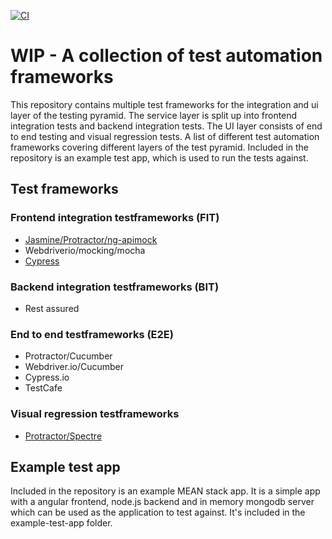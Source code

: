 [![CI](https://travis-ci.com/rhendricksen/test-automation-frameworks.svg?branch=master)](https://travis-ci.org/rhendricksen/test-automation-frameworks)
# WIP - A collection of test automation frameworks
This repository contains multiple test frameworks for the integration and ui layer of the testing pyramid.
The service layer is split up into frontend integration tests and backend integration tests.
The UI layer consists of end to end testing and visual regression tests.
A list of different test automation frameworks covering different layers of the test pyramid.
Included in the repository is an example test app, which is used to run the tests against.

## Test frameworks

### Frontend integration testframeworks (FIT)
- [Jasmine/Protractor/ng-apimock](frameworks/fit/jasmine-protractor-ng-apimock/README.md)
- Webdriverio/mocking/mocha
- [Cypress](frameworks/fit/cypress/README.md)

### Backend integration testframeworks (BIT)
- Rest assured

### End to end testframeworks (E2E)
- Protractor/Cucumber
- Webdriver.io/Cucumber
- Cypress.io
- TestCafe

### Visual regression testframeworks
- [Protractor/Spectre](frameworks/visual-regression/jasmine-protractor-spectre/README.md)


## Example test app
Included in the repository is an example MEAN stack app. It is a simple app with a angular frontend, node.js backend and in memory mongodb server which can be used as the application to test against.
It's included in the example-test-app folder.
